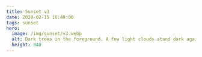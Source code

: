 ```yaml
---
title: Sunset v3
date: 2020-02-15 16:49:00
tags: sunset
hero:
  image: /img/sunset/v3.webp
  alt: Dark trees in the foreground. A few light clouds stand dark against the orange sky.
  height: 840
---
```

